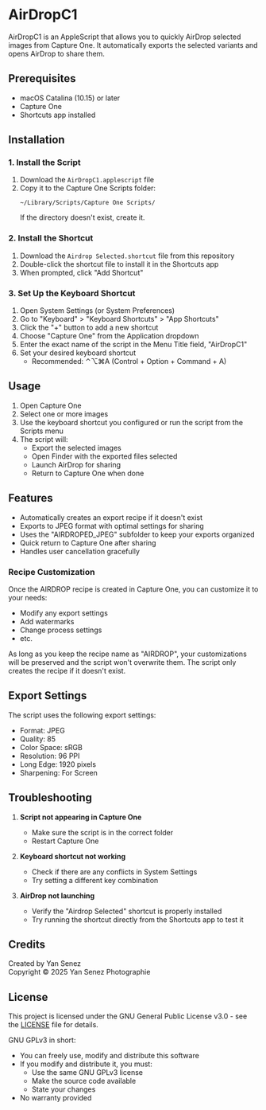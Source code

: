 # AirDropC1

AirDropC1 is an AppleScript that allows you to quickly AirDrop selected images from Capture One. It automatically exports the selected variants and opens AirDrop to share them.

## Prerequisites

- macOS Catalina (10.15) or later
- Capture One
- Shortcuts app installed

## Installation

### 1. Install the Script

1. Download the `AirDropC1.applescript` file
2. Copy it to the Capture One Scripts folder:
   ```
   ~/Library/Scripts/Capture One Scripts/
   ```
   If the directory doesn't exist, create it.

### 2. Install the Shortcut

1. Download the `Airdrop Selected.shortcut` file from this repository
2. Double-click the shortcut file to install it in the Shortcuts app
3. When prompted, click "Add Shortcut"

### 3. Set Up the Keyboard Shortcut

1. Open System Settings (or System Preferences)
2. Go to "Keyboard" > "Keyboard Shortcuts" > "App Shortcuts"
3. Click the "+" button to add a new shortcut
4. Choose "Capture One" from the Application dropdown
5. Enter the exact name of the script in the Menu Title field, "AirDropC1"
6. Set your desired keyboard shortcut
   - Recommended: ⌃⌥⌘A (Control + Option + Command + A)

## Usage

1. Open Capture One
2. Select one or more images
3. Use the keyboard shortcut you configured or run the script from the Scripts menu
4. The script will:
   - Export the selected images
   - Open Finder with the exported files selected
   - Launch AirDrop for sharing
   - Return to Capture One when done

## Features

- Automatically creates an export recipe if it doesn't exist
- Exports to JPEG format with optimal settings for sharing
- Uses the "AIRDROPED_JPEG" subfolder to keep your exports organized
- Quick return to Capture One after sharing
- Handles user cancellation gracefully

### Recipe Customization

Once the AIRDROP recipe is created in Capture One, you can customize it to your needs:
- Modify any export settings
- Add watermarks
- Change process settings
- etc.

As long as you keep the recipe name as "AIRDROP", your customizations will be preserved and the script won't overwrite them. The script only creates the recipe if it doesn't exist.

## Export Settings

The script uses the following export settings:
- Format: JPEG
- Quality: 85
- Color Space: sRGB
- Resolution: 96 PPI
- Long Edge: 1920 pixels
- Sharpening: For Screen

## Troubleshooting

1. **Script not appearing in Capture One**
   - Make sure the script is in the correct folder
   - Restart Capture One

2. **Keyboard shortcut not working**
   - Check if there are any conflicts in System Settings
   - Try setting a different key combination

3. **AirDrop not launching**
   - Verify the "Airdrop Selected" shortcut is properly installed
   - Try running the shortcut directly from the Shortcuts app to test it

## Credits

Created by Yan Senez  
Copyright © 2025 Yan Senez Photographie

## License

This project is licensed under the GNU General Public License v3.0 - see the [LICENSE](LICENSE) file for details.

GNU GPLv3 in short:
- You can freely use, modify and distribute this software
- If you modify and distribute it, you must:
  - Use the same GNU GPLv3 license
  - Make the source code available
  - State your changes
- No warranty provided
